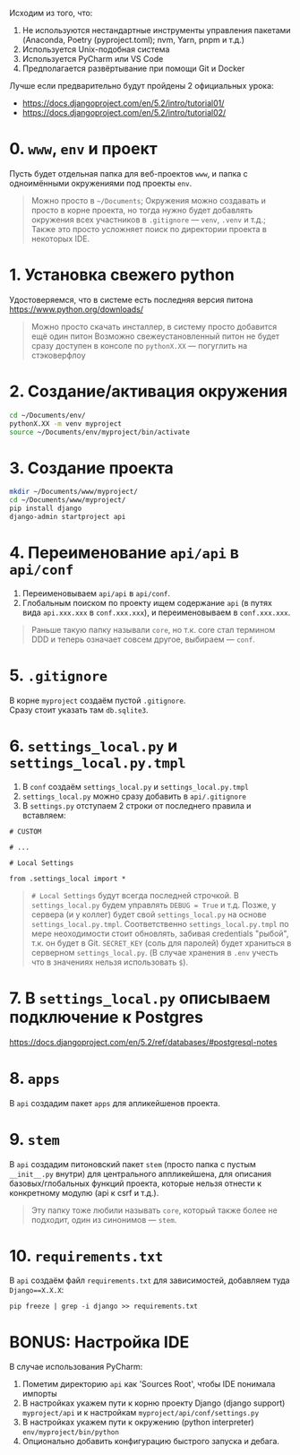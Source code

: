 Исходим из того, что:
1. Не используются нестандартные инструменты управления пакетами (Anaconda, Poetry (pyproject.toml); nvm, Yarn, pnpm и т.д.)   
2. Используется Unix-подобная система
3. Используется PyCharm или VS Code
4. Предполагается развёртывание при помощи Git и Docker

Лучше если предварительно будут пройдены 2 официальных урока:
- https://docs.djangoproject.com/en/5.2/intro/tutorial01/  
- https://docs.djangoproject.com/en/5.2/intro/tutorial02/

# 0. `www`, `env` и проект

Пусть будет отдельная папка для веб-проектов `www`, и папка с одноимёнными окружениями под проекты `env`.
> Можно просто в `~/Documents`;
> Окружения можно создавать и просто в корне проекта, но тогда нужно будет добавлять окружения всех участников в `.gitignore` — `venv`, `.venv` и т.д.;
> Также это просто усложняет поиск по директории проекта в некоторых IDE.

# 1. Установка свежего python

Удостоверяемся, что в системе есть последняя версия питона https://www.python.org/downloads/
> Можно просто скачать инсталлер, в систему просто добавится ещё один питон
> Возможно свежеустановленный питон не будет сразу доступен в консоле по `pythonX.XX` — погуглить на стэковерфлоу

# 2. Создание/активация окружения

```bash
cd ~/Documents/env/
pythonX.XX -m venv myproject
source ~/Documents/env/myproject/bin/activate
```

# 3. Создание проекта

```bash
mkdir ~/Documents/www/myproject/
cd ~/Documents/www/myproject/
pip install django
django-admin startproject api
```

# 4. Переименование `api/api` в `api/conf`

1. Переименовываем `api/api` в `api/conf`.
2. Глобальным поиском по проекту ищем содержание `api` (в путях вида `api.xxx.xxx` в `conf.xxx.xxx`), и переименовываем в `conf.xxx.xxx`.

> Раньше такую папку называли `core`, но т.к. core стал термином DDD и теперь означает совсем другое, выбираем — `conf`.

# 5. `.gitignore`

В корне `myproject` создаём пустой `.gitignore`.  
Cразу стоит указать там `db.sqlite3`.

# 6. `settings_local.py` и `settings_local.py.tmpl`

1. В `conf` создаём `settings_local.py` и `settings_local.py.tmpl`
2. `settings_local.py` можно сразу добавить в `api/.gitignore`
3. В `settings.py` отступаем 2 строки от последнего правила и вставляем:
```
# CUSTOM

# ...

# Local Settings

from .settings_local import *
```
> `# Local Settings` будут всегда последней строчкой.
> В `settings_local.py` будем управлять `DEBUG = True` и т.д.
> Позже, у сервера (и у коллег) будет свой `settings_local.py` на основе `settings_local.py.tmpl`.
> Соответственно `settings_local.py.tmpl` по мере неоходимости стоит обновлять, забивая credentials "рыбой", т.к. он будет в Git.
> `SECRET_KEY` (соль для паролей) будет храниться в серверном `settings_local.py`. (В случае хранения в `.env` учесть что в значениях нельзя использовать `$`).
 
# 7. В `settings_local.py` описываем подключение к Postgres

https://docs.djangoproject.com/en/5.2/ref/databases/#postgresql-notes

# 8. `apps`

В `api` создадим пакет `apps` для апликейшенов проекта.

# 9. `stem`

В `api` создадим питоновский пакет `stem` (просто папка с пустым `__init__.py` внутри) для центрального аппликейшена, для описания базовых/глобальных функций проекта, которые нельзя отнести к конкретному модулю (api к csrf и т.д.).
> Эту папку тоже любили называть `core`, который также более не подходит, один из синонимов — `stem`.

# 10. `requirements.txt`
В `api` создаём файл `requirements.txt` для зависимостей, добавляем туда `Django==X.X.X`:
```
pip freeze | grep -i django >> requirements.txt
```

# BONUS: Настройка IDE

В случае использования PyCharm:
1. Пометим директорию `api` как 'Sources Root', чтобы IDE понимала импорты
2. В настройках укажем пути к корню проекту Django (django support) `myproject/api` и к настройкам `myproject/api/conf/settings.py`
3. В настройках укажем пути к окружению (python interpreter) `env/myproject/bin/python`
4. Опционально добавить конфигурацию быстрого запуска и дебага.
